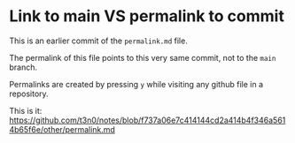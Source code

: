 # Link to main VS permalink to commit

This is an earlier commit of the `permalink.md` file.

The permalink of this file points to this very same commit, not to the `main` branch.

Permalinks are created by pressing `y` while visiting any github file in a repository.

This is it: https://github.com/t3n0/notes/blob/f737a06e7c414144cd2a414b4f346a5614b65f6e/other/permalink.md

